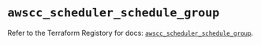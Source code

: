 # `awscc_scheduler_schedule_group`

Refer to the Terraform Registory for docs: [`awscc_scheduler_schedule_group`](https://registry.terraform.io/providers/hashicorp/awscc/0.70.0/docs/resources/scheduler_schedule_group).
